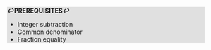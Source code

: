 <div style="margin:2em; background-color: #e0e0e0;">

<strong>↩PREREQUISITES↩</strong>

 * Integer subtraction
 * Common denominator
 * Fraction equality

</div>

